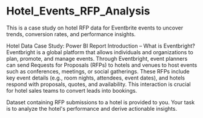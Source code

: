 # Hotel_Events_RFP_Analysis
This is a case study on hotel RFP data for Eventbrite events to uncover trends, conversion rates, and performance insights.

Hotel Data Case Study: Power BI Report
Introduction – What is Eventbright?
Eventbright is a global platform that allows individuals and organizations to plan, promote, and manage events. Through Eventbright, event planners can send Requests for Proposals (RFPs) to hotels and venues to host events such as conferences, meetings, or social gatherings. These RFPs include key event details (e.g., room nights, attendees, event dates), and hotels respond with proposals, quotes, and availability. This interaction is crucial for hotel sales teams to convert leads into bookings.

Dataset containing RFP submissions to a hotel is provided to you. Your task is to analyze the hotel's performance and derive actionable insights.


